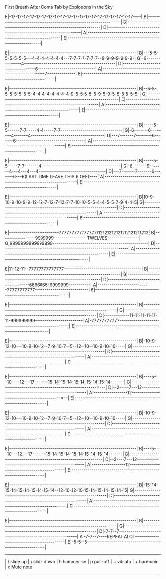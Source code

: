First Breath After Coma Tab by Explosions in the Sky
 
E|-17-17-17-17-17-17-17-17-17-17-17-17-17-17-17-17-17-17-17-17----|
B|----------------------------------------------------------------|
G|----------------------------------------------------------------|
D|----------------------------------------------------------------|
A|----------------------------------------------------------------|
E|----------------------------------------------------------------|
 
E|----------------------------------------------------------------|
B|---5-5-5-5-5-5-5---4-4-4-4-4-4-4---7-7-7-7-7-7-7--9-9-9-9-9-9-9-|
G|-6---------------4----------------------------------------------|
D|----------------------------------6-----------------------------|
A|-------------------------------------------------7--------------|
E|----------------------------------------------------------------| 
 
E|----------------------------------------------------------------|
B|--5-5-5-5-5-5-5-5-4-4-4-4-4-4-4-4-9-5-5-5-5-5-9-5-9-5-5-5-5-5-5-|
G|----------------------------------------------------------------|
D|----------------------------------------------------------------|
A|----------------------------------------------------------------|
E|----------------------------------------------------------------|
 
E|----------------------------------------------------------------|
B|-----5-5------7-7-----4-4-----7-7-------------------------------|
G|-6-------6--------4-------4-------------------------------------|
D|---7-------7--------6-------6-----------------------------------|
A|----------------------------------------------------------------|
E|----------------------------------------------------------------|
 
E|----------------------------------------------------------------|
B|-----5-5-----7-7-------4----------------------------------------|
G|-6-------6-------4---4---4---4----------------------------------|
D|---7-------7-------6-------6---6(LAST TIME LEAVE THIS 6 OFF)----|
A|----------------------------------------------------------------|
E|----------------------------------------------------------------|
 
E|----------------------------------------------------------------|
B|10-9-10-9-10-9-9-12-12-7-12-7-12-7-7-10-10-5-5-4-4-5-5-7-9-4-4-5|
G|----------------------------------------------------------------|
D|----------------------------------------------------------------|
A|----------------------------------------------------------------|
E|----------------------------------------------------------------|
 
E|-------------------------777777777777777/12121212121212121211212|
B|-----------------9999999-----------------TWELVES----------------|
G|9999999999999999------------------------------------------------|
D|----------------------------------------------------------------|
A|----------------------------------------------------------------|
E|----------------------------------------------------------------|
 
E|11-12-11-\-77777777777777---------------------------------------|
B|----------------------------------------------------------------|
G|----------------------------------------------------------------|
D|--------------------------------------6666666-9999999-----------|
A|--------------------------77777777777---------------------------|
E|----------------------------------------------------------------|
 
E|----------------------------------------------------------------|
B|----------------------------------------------------------------|
G|----------------------------------------------------------------|
D|-------------11-11-11-11-11-11-999999999------------------------|
A|-77777777777----------------------------------------------------|
E|----------------------------------------------------------------|
 
E|----------------------------------------------------------------|
B|-10-9-12-10---10-9-10-12--7-9-10-7-\-5--12-\-10--10-9-10-10-----|
G|----------------------------------------------------------------|
D|----------------------------------------------------------------|
A|----------------------------------------------------------------|
E|----------------------------------------------------------------|
 
E|----------------------------------------------------------------|
B|----5---10----12---17-------15-14-15-14-15-14-15-14-15-14-------|
G|------------------------------------------------------------=---|
D|--2-----7---12--------------------------------------------------|
A|-----------------12------------------------------------------=--|
E|----------------------------------------------------------------|
 
E|----------------------------------------------------------------|
B|-10-9-12-10---10-9-10-12--7-9-10-7-\-5--12-\-10--10-9-10-10-----|
G|----------------------------------------------------------------|
D|----------------------------------------------------------------|
A|----------------------------------------------------------------|
E|----------------------------------------------------------------|
 
E|----------------------------------------------------------------|
B|----5----10---12---17-------15-14-15-14-15-14-15-14-15-14-------|
G|----------------------------------------------------------------|
D|--2----7---12---------------------------------------------------|
A|-----------------12---------------------------------------------|
E|----------------------------------------------------------------|
 
E|----------------------------------------------------------------|
B|-15-14-15-14-15-14-15-14-15-14--12-10-12-10-15-14-15-14-15-14-15|
G|----------------------------------------------------------------|
D|----------------------------------------------------------------|
A|----------------------------------------------------------------|
E|----------------------------------------------------------------|
 
E|----------------------------------------------------------------|
B|----------------------------------------------------------------|
G|----------------------------------------------------------------|
D|-7-7--7---------------------------------------------------------|
A|-7-7--7----REPEAT ALOT------------------------------------------|
E|-5-5--5---------------------------------------------------------|
 
*************************
 
| /  slide up
| \  slide down
| h  hammer-on
| p  pull-off
| ~  vibrato
| +  harmonic
| x  Mute note
 
*************************
